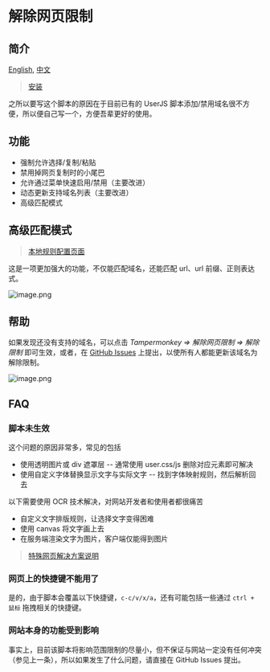 ﻿# 解除网页限制

## 简介

[English](https://github.com/rxliuli/userjs/blob/master/packages/unblock-web-restrictions/README.md), [中文](https://github.com/rxliuli/userjs/blob/master/packages/unblock-web-restrictions/README.zhCN.md)

> [安装](https://userjs.rxliuli.com/unblock-web-restrictions/index.user.js)

之所以要写这个脚本的原因在于目前已有的 UserJS 脚本添加/禁用域名很不方便，所以便自己写一个，方便吾辈更好的使用。

## 功能

- 强制允许选择/复制/粘贴
- 禁用掉网页复制时的小尾巴
- 允许通过菜单快速启用/禁用（主要改进）
- 动态更新支持域名列表（主要改进）
- 高级匹配模式

## 高级匹配模式

> [本地规则配置页面](https://userjs.rxliuli.com/)

这是一项更加强大的功能，不仅能匹配域名，还能匹配 url、url 前缀、正则表达式。

![image.png](https://i.loli.net/2020/05/17/4Piwq6CbGIfx1HU.png)

## 帮助

如果发现还没有支持的域名，可以点击 _Tampermonkey => 解除网页限制 => 解除限制_ 即可生效，或者，在 [GitHub Issues](https://github.com/rxliuli/userjs/issues) 上提出，以使所有人都能更新该域名为解除限制。

![image.png](https://i.loli.net/2019/10/15/xypJIQnbtN4DuWM.png)

## FAQ

### 脚本未生效

这个问题的原因非常多，常见的包括

- 使用透明图片或 div 遮罩层 -- 通常使用 user.css/js 删除对应元素即可解决
- 使用自定义字体替换显示文字与实际文字 -- 找到字体映射规则，然后解析回去

以下需要使用 OCR 技术解决，对网站开发者和使用者都很痛苦

- 自定义文字排版规则，让选择文字变得困难
- 使用 canvas 将文字画上去
- 在服务端渲染文字为图片，客户端仅能得到图片

> [特殊网页解决方案说明](https://github.com/rxliuli/userjs/blob/master/packages/unblock-web-restrictions/docs/SpecialPages.md)

### 网页上的快捷键不能用了

是的，由于脚本会覆盖以下快捷键，`c-c/v/x/a`，还有可能包括一些通过 `ctrl + 鼠标` 拖拽相关的快捷键。

### 网站本身的功能受到影响

事实上，目前该脚本将影响范围限制的尽量小，但不保证与网站一定没有任何冲突（参见上一条），所以如果发生了什么问题，请直接在 GitHub Issues 提出。
